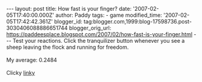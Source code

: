 \-\-- layout: post title: How fast is your finger? date:
\'2007-02-05T17:40:00.000Z\' author: Paddy tags: - game modified\_time:
\'2007-02-05T17:42:42.361Z\' blogger\_id:
tag:blogger.com,1999:blog-17598736.post-3030406088886651744
blogger\_orig\_url:
https://paddeesplace.blogspot.com/2007/02/how-fast-is-your-finger.html
\-\-- Test your reactions. Click the tranquilizer button whenever you
see a sheep leaving the flock and running for freedom.\
\
My average: 0.2484\
\
Clicky [linky](https://www.youshock.com/skills/sheep_reaction_test/)
